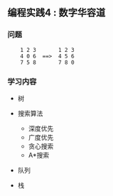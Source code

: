## 编程实践4 : 数字华容道



### 问题

```text
    1 2 3       1 2 3
    4 0 6  ==>  4 5 6 
    7 5 8       7 8 0
```



### 学习内容

- 树

- 搜索算法
    - 深度优先
    - 广度优先
    - 贪心搜索
    - A\*搜索 

- 队列

- 栈
